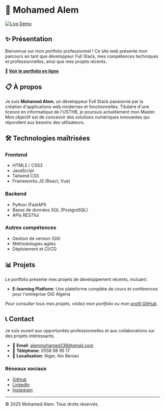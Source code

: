 # 💼 Mohamed Alem 

[![Live Demo](https://img.shields.io/badge/Live%20Demo-Visit%20Website-brightgreen)](https://moumouh6.github.io/Prtfolio/)

## ✨ Présentation

Bienvenue sur mon portfolio professionnel ! Ce site web présente mon parcours en tant que développeur Full Stack, mes compétences techniques et professionnelles, ainsi que mes projets récents.

**🔗 [Voir le portfolio en ligne](https://moumouh6.github.io/Prtfolio/)**


## 📋 À propos

Je suis **Mohamed Alem**, un développeur Full Stack passionné par la création d'applications web modernes et fonctionnelles. Titulaire d'une licence en informatique de l'USTHB, je poursuis actuellement mon Master. Mon objectif est de concevoir des solutions numériques innovantes qui répondent aux besoins des utilisateurs.

## 🛠️ Technologies maîtrisées

### Frontend
- HTML5 / CSS3
- JavaScript
- Tailwind CSS
- Frameworks JS (React, Vue)

### Backend
- Python (FastAPI)
- Bases de données SQL (PostgreSQL)
- APIs RESTful

### Autres compétences
- Gestion de version (Git)
- Méthodologies agiles
- Déploiement et CI/CD

## 📊 Projets

Le portfolio présente mes projets de développement récents, incluant:
- **E-learning Platform**: Une plateforme complète de cours et conférences pour l'entreprise GIG Algeria

*Pour consulter tous mes projets, visitez mon portfolio ou mon [profil GitHub](https://github.com/moumouh6).*

## 📞 Contact

Je suis ouvert aux opportunités professionnelles et aux collaborations sur des projets intéressants.

- 📧 **Email**: alemmohamed238@gmail.com
- 📱 **Téléphone**: 0558 98 95 17
- 📍 **Localisation**: Alger, Ain Benian

### Réseaux sociaux
- [GitHub](https://github.com/moumouh6)
- [LinkedIn](https://www.linkedin.com/in/mohamed-alem-b51588246/)
- [Instagram](https://www.instagram.com/moumouh_alem/)

---

© 2025 Mohamed Alem. Tous droits réservés.
